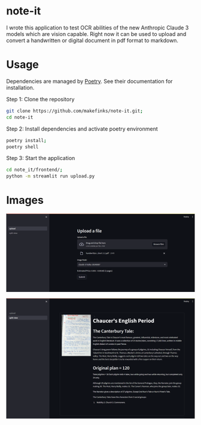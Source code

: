 # note-it

I wrote this application to test OCR abilities of the new Anthropic Claude 3 models which are vision capable. Right now it can be used to upload and convert a handwritten or digital document in pdf format to markdown.

# Usage
Dependencies are managed by [Poetry](https://python-poetry.org/docs/). See their documentation for installation.

Step 1: Clone the repository
```bash
git clone https://github.com/makefinks/note-it.git;
cd note-it
```
Step 2: Install dependencies and activate poetry environment
```bash
poetry install;
poetry shell
```
Step 3: Start the application
```bash
cd note_it/frontend/; 
python -m streamlit run upload.py
```

# Images
![Upload](img/upload.png)

![split_view](img/split_view.png)